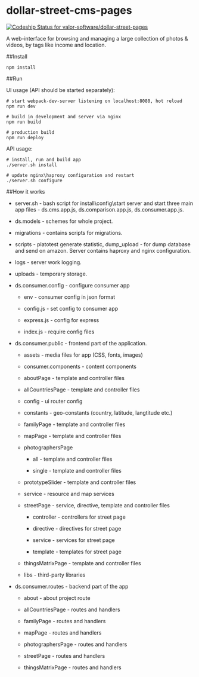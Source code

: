 dollar-street-cms-pages
=====================

[ ![Codeship Status for valor-software/dollar-street-pages](https://codeship.com/projects/1765f210-5c54-0132-3613-06a513245d06/status)](https://codeship.com/projects/50778)

A web-interface for browsing and managing a large collection of photos &amp; videos, by tags like income and location.

##Install

```
npm install
```

##Run

UI usage (API should be started separately):
```
# start webpack-dev-server listening on localhost:8080, hot reload
npm run dev

# build in development and server via nginx
npm run build

# production build
npm run deploy
```

API usage:
```
# install, run and build app
./server.sh install

# update nginx\haproxy configuration and restart
./server.sh configure
```

##How it works

 * server.sh - bash script for install\config\start server and start three main app files - ds.cms.app.js, ds.comparison.app.js, ds.consumer.app.js.

 * ds.models - schemes for whole project.

 * migrations - contains scripts for migrations.

 * scripts - platotest generate statistic, dump_upload - for dump database and send on amazon. Server contains haproxy and nginx configuration.

 * logs - server work logging.

 * uploads - temporary storage.


 - ds.consumer.config - configure consumer app

    *  env - consumer config in json format

    *  config.js - set config to consumer app

    *  express.js - config for express

    *  index.js - require config files

 * ds.consumer.public - frontend part of the application.

    *  assets - media files for app (CSS, fonts, images)

    *  consumer.components - content components

     * aboutPage - template and controller files

     * allCountriesPage - template and controller files

     * config - ui router config

     * constants - geo-constants (country, latitude, langtitude etc.)

     * familyPage - template and controller files

     * mapPage -  template and controller files

     * photographersPage

         * all - template and controller files

         * single - template and controller files

     * prototypeSlider - template and controller files

     * service - resource and map services

     * streetPage - service, directive, template and controller files

        * controller - controllers for street page

        * directive - directives for street page

        * service - services for street page

        * template - templates for street page

    * thingsMatrixPage - template and controller files

    *  libs - third-party libraries

 * ds.consumer.routes - backend part of the app

    *  about - about project route

    *  allCountriesPage - routes and handlers

    *  familyPage - routes and handlers

    *  mapPage - routes and handlers

    *  photographersPage - routes and handlers

    *  streetPage - routes and handlers

    *  thingsMatrixPage - routes and handlers
